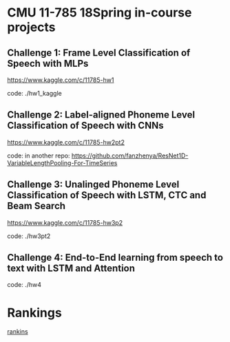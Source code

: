 # CMU 11-785 18Spring in-course projects

## Challenge 1: Frame Level Classification of Speech with MLPs

https://www.kaggle.com/c/11785-hw1

code: ./hw1_kaggle

## Challenge 2: Label-aligned Phoneme Level Classification of Speech with CNNs

https://www.kaggle.com/c/11785-hw2pt2

code: in another repo: https://github.com/fanzhenya/ResNet1D-VariableLengthPooling-For-TimeSeries

## Challenge 3: Unalinged Phoneme Level Classification of Speech with LSTM, CTC and Beam Search

https://www.kaggle.com/c/11785-hw3p2

code: ./hw3pt2

## Challenge 4: End-to-End learning from speech to text with LSTM and Attention

code: ./hw4

# Rankings

[rankins](./rankings.png)
